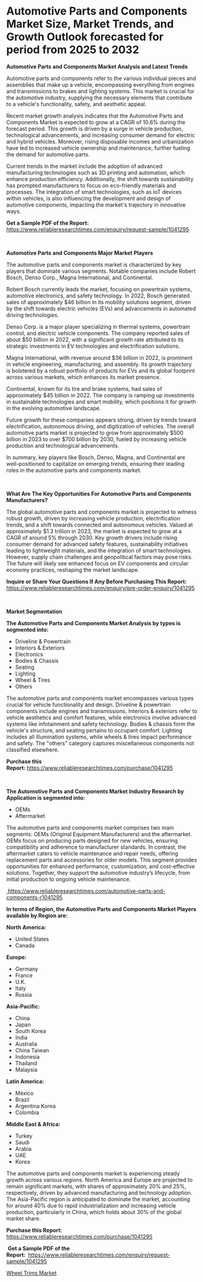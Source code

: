 <p><h1>Automotive Parts and Components Market Size, Market Trends, and Growth Outlook forecasted for period from 2025 to 2032</h1></p><p><strong>Automotive Parts and Components Market Analysis and Latest Trends</strong></p>
<p><p>Automotive parts and components refer to the various individual pieces and assemblies that make up a vehicle, encompassing everything from engines and transmissions to brakes and lighting systems. This market is crucial for the automotive industry, supplying the necessary elements that contribute to a vehicle's functionality, safety, and aesthetic appeal.</p><p>Recent market growth analysis indicates that the Automotive Parts and Components Market is expected to grow at a CAGR of 10.6% during the forecast period. This growth is driven by a surge in vehicle production, technological advancements, and increasing consumer demand for electric and hybrid vehicles. Moreover, rising disposable incomes and urbanization have led to increased vehicle ownership and maintenance, further fueling the demand for automotive parts.</p><p>Current trends in the market include the adoption of advanced manufacturing technologies such as 3D printing and automation, which enhance production efficiency. Additionally, the shift towards sustainability has prompted manufacturers to focus on eco-friendly materials and processes. The integration of smart technologies, such as IoT devices within vehicles, is also influencing the development and design of automotive components, impacting the market's trajectory in innovative ways.</p></p>
<p><strong>Get a Sample PDF of the Report:&nbsp;</strong> <a href="https://www.reliableresearchtimes.com/enquiry/request-sample/1041295?utm_campaign=3004&utm_medium=2&utm_source=Github&utm_content=ia&utm_term=30032025&utm_id=automotive-parts-and-components">https://www.reliableresearchtimes.com/enquiry/request-sample/1041295</a></p>
<p>&nbsp;</p>
<p><strong>Automotive Parts and Components Major Market Players</strong></p>
<p><p>The automotive parts and components market is characterized by key players that dominate various segments. Notable companies include Robert Bosch, Denso Corp., Magna International, and Continental. </p><p>Robert Bosch currently leads the market, focusing on powertrain systems, automotive electronics, and safety technology. In 2022, Bosch generated sales of approximately $46 billion in its mobility solutions segment, driven by the shift towards electric vehicles (EVs) and advancements in automated driving technologies.</p><p>Denso Corp. is a major player specializing in thermal systems, powertrain control, and electric vehicle components. The company reported sales of about $50 billion in 2022, with a significant growth rate attributed to its strategic investments in EV technologies and electrification solutions.</p><p>Magna International, with revenue around $36 billion in 2022, is prominent in vehicle engineering, manufacturing, and assembly. Its growth trajectory is bolstered by a robust portfolio of products for EVs and its global footprint across various markets, which enhances its market presence.</p><p>Continental, known for its tire and brake systems, had sales of approximately $45 billion in 2022. The company is ramping up investments in sustainable technologies and smart mobility, which positions it for growth in the evolving automotive landscape.</p><p>Future growth for these companies appears strong, driven by trends toward electrification, autonomous driving, and digitization of vehicles. The overall automotive parts market is projected to grow from approximately $500 billion in 2023 to over $700 billion by 2030, fueled by increasing vehicle production and technological advancements.</p><p>In summary, key players like Bosch, Denso, Magna, and Continental are well-positioned to capitalize on emerging trends, ensuring their leading roles in the automotive parts and components market.</p></p>
<p>&nbsp;</p>
<p><strong>What Are The Key Opportunities For Automotive Parts and Components Manufacturers?</strong></p>
<p><p>The global automotive parts and components market is projected to witness robust growth, driven by increasing vehicle production, electrification trends, and a shift towards connected and autonomous vehicles. Valued at approximately $1.3 trillion in 2023, the market is expected to grow at a CAGR of around 5% through 2030. Key growth drivers include rising consumer demand for advanced safety features, sustainability initiatives leading to lightweight materials, and the integration of smart technologies. However, supply chain challenges and geopolitical factors may pose risks. The future will likely see enhanced focus on EV components and circular economy practices, reshaping the market landscape.</p></p>
<p><strong>Inquire or Share Your Questions If Any Before Purchasing This Report:</strong> <a href="https://www.reliableresearchtimes.com/enquiry/pre-order-enquiry/1041295?utm_campaign=3004&utm_medium=2&utm_source=Github&utm_content=ia&utm_term=30032025&utm_id=automotive-parts-and-components">https://www.reliableresearchtimes.com/enquiry/pre-order-enquiry/1041295</a></p>
<p>&nbsp;</p>
<p><strong>Market Segmentation</strong></p>
<p><strong>The Automotive Parts and Components Market Analysis by types is segmented into:</strong></p>
<p><ul><li>Driveline & Powertrain</li><li>Interiors & Exteriors</li><li>Electronics</li><li>Bodies & Chassis</li><li>Seating</li><li>Lighting</li><li>Wheel & Tires</li><li>Others</li></ul></p>
<p><p>The automotive parts and components market encompasses various types crucial for vehicle functionality and design. Driveline & powertrain components include engines and transmissions. Interiors & exteriors refer to vehicle aesthetics and comfort features, while electronics involve advanced systems like infotainment and safety technology. Bodies & chassis form the vehicle's structure, and seating pertains to occupant comfort. Lighting includes all illumination systems, while wheels & tires impact performance and safety. The "others" category captures miscellaneous components not classified elsewhere.</p></p>
<p><strong>Purchase this Report:&nbsp;</strong><a href="https://www.reliableresearchtimes.com/purchase/1041295?utm_campaign=3004&utm_medium=2&utm_source=Github&utm_content=ia&utm_term=30032025&utm_id=automotive-parts-and-components">https://www.reliableresearchtimes.com/purchase/1041295</a></p>
<p>&nbsp;</p>
<p><strong>The Automotive Parts and Components Market Industry Research by Application is segmented into:</strong></p>
<p><ul><li>OEMs</li><li>Aftermarket</li></ul></p>
<p><p>The automotive parts and components market comprises two main segments: OEMs (Original Equipment Manufacturers) and the aftermarket. OEMs focus on producing parts designed for new vehicles, ensuring compatibility and adherence to manufacturer standards. In contrast, the aftermarket caters to vehicle maintenance and repair needs, offering replacement parts and accessories for older models. This segment provides opportunities for enhanced performance, customization, and cost-effective solutions. Together, they support the automotive industry’s lifecycle, from initial production to ongoing vehicle maintenance.</p></p>
<p><a href="https://www.reliableresearchtimes.com/automotive-parts-and-components-r1041295?utm_campaign=3004&utm_medium=2&utm_source=Github&utm_content=ia&utm_term=30032025&utm_id=automotive-parts-and-components">&nbsp;https://www.reliableresearchtimes.com/automotive-parts-and-components-r1041295</a></p>
<p><strong>In terms of Region, the Automotive Parts and Components Market Players available by Region are:</strong></p>
<p>
    <p> <strong> North America: </strong>
        <ul>
            <li>United States</li>
            <li>Canada</li>
        </ul>
        </p> 
    <p> <strong> Europe: </strong>
        <ul>
            <li>Germany</li>
            <li>France</li>
            <li>U.K.</li>
            <li>Italy</li>
            <li>Russia</li>
        </ul>
        </p> 
    <p> <strong> Asia-Pacific: </strong>
        <ul>
            <li>China</li>
            <li>Japan</li>
            <li>South Korea</li>
            <li>India</li>
            <li>Australia</li>
            <li>China Taiwan</li>
            <li>Indonesia</li>
            <li>Thailand</li>
            <li>Malaysia</li>
        </ul>
        </p> 
    <p> <strong> Latin America: </strong>
        <ul>
            <li>Mexico</li>
            <li>Brazil</li>
            <li>Argentina Korea</li>
            <li>Colombia</li>
        </ul>
        </p> 
    <p> <strong> Middle East & Africa: </strong>
        <ul>
            <li>Turkey</li>
            <li>Saudi</li>
            <li>Arabia</li>
            <li>UAE</li>
            <li>Korea</li>
        </ul>
    </p>
    </p>
<p><p>The automotive parts and components market is experiencing steady growth across various regions. North America and Europe are projected to remain significant markets, with shares of approximately 20% and 25%, respectively, driven by advanced manufacturing and technology adoption. The Asia-Pacific region is anticipated to dominate the market, accounting for around 40% due to rapid industrialization and increasing vehicle production, particularly in China, which holds about 30% of the global market share.</p></p>
<p><strong>Purchase this Report: </strong><a href="https://www.reliableresearchtimes.com/purchase/1041295?utm_campaign=3004&utm_medium=2&utm_source=Github&utm_content=ia&utm_term=30032025&utm_id=automotive-parts-and-components">https://www.reliableresearchtimes.com/purchase/1041295</a></p>
<p>&nbsp;<strong>Get a Sample PDF of the Report:&nbsp;&nbsp;</strong><a href="https://www.reliableresearchtimes.com/enquiry/request-sample/1041295?utm_campaign=3004&utm_medium=2&utm_source=Github&utm_content=ia&utm_term=30032025&utm_id=automotive-parts-and-components">https://www.reliableresearchtimes.com/enquiry/request-sample/1041295</a></p>
<p><strong></strong></p>
<p><p><a href="https://github.com/nibbsmantji/Market-Research-Report-List-1/blob/main/wheel-trims-market.md?utm_campaign=3004&utm_medium=2&utm_source=Github&utm_content=ia&utm_term=30032025&utm_id=automotive-parts-and-components">Wheel Trims Market</a></p></p>